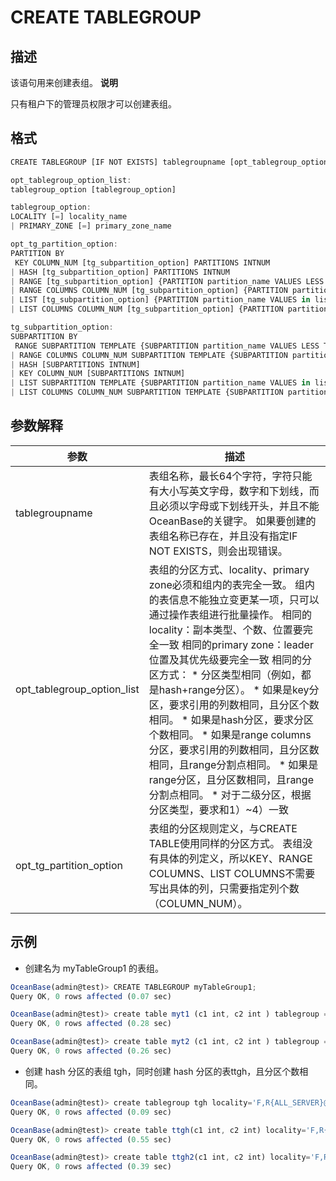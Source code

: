 CREATE TABLEGROUP 
======================================



描述 
-----------

该语句用来创建表组。
**说明**



只有租户下的管理员权限才可以创建表组。

格式 
-----------

```javascript
CREATE TABLEGROUP [IF NOT EXISTS] tablegroupname [opt_tablegroup_option_list] [opt_tg_partition_option]

opt_tablegroup_option_list:
tablegroup_option [tablegroup_option]

tablegroup_option:
LOCALITY [=] locality_name
| PRIMARY_ZONE [=] primary_zone_name

opt_tg_partition_option:
PARTITION BY 
 KEY COLUMN_NUM [tg_subpartition_option] PARTITIONS INTNUM
| HASH [tg_subpartition_option] PARTITIONS INTNUM
| RANGE [tg_subpartition_option] {PARTITION partition_name VALUES LESS THAN range_partition_expr, ...}
| RANGE COLUMNS COLUMN_NUM [tg_subpartition_option] {PARTITION partition_name VALUES LESS THAN range_partition_expr, ...}
| LIST [tg_subpartition_option] {PARTITION partition_name VALUES in list_partition_expr, ...}
| LIST COLUMNS COLUMN_NUM [tg_subpartition_option] {PARTITION partition_name VALUES in list_partition_expr, ...}

tg_subpartition_option:
SUBPARTITION BY 
 RANGE SUBPARTITION TEMPLATE {SUBPARTITION partition_name VALUES LESS THAN range_partition_expr, ...}
| RANGE COLUMNS COLUMN_NUM SUBPARTITION TEMPLATE {SUBPARTITION partition_name VALUES LESS THAN range_partition_expr, ...}
| HASH [SUBPARTITIONS INTNUM]
| KEY COLUMN_NUM [SUBPARTITIONS INTNUM]
| LIST SUBPARTITION TEMPLATE {SUBPARTITION partition_name VALUES in list_partition_expr, ...}
| LIST COLUMNS COLUMN_NUM SUBPARTITION TEMPLATE {SUBPARTITION partition_name VALUES in list_partition_expr, ...}
```



参数解释 
-------------



|           **参数**           |                                                                                                                                                                                                                                                                                                                                 **描述**                                                                                                                                                                                                                                                                                                                                  |
|----------------------------|-------------------------------------------------------------------------------------------------------------------------------------------------------------------------------------------------------------------------------------------------------------------------------------------------------------------------------------------------------------------------------------------------------------------------------------------------------------------------------------------------------------------------------------------------------------------------------------------------------------------------------------------------------------------------|
| tablegroupname             | 表组名称，最长64个字符，字符只能有大小写英文字母，数字和下划线，而且必须以字母或下划线开头，并且不能OceanBase的关键字。 如果要创建的表组名称已存在，并且没有指定IF NOT EXISTS，则会出现错误。                                                                                                                                                                                                                                                                                                                                                                                                                                                                                                                                             |
| opt_tablegroup_option_list | 表组的分区方式、locality、primary zone必须和组内的表完全一致。 组内的表信息不能独立变更某一项，只可以通过操作表组进行批量操作。 相同的locality：副本类型、个数、位置要完全一致 相同的primary zone：leader位置及其优先级要完全一致 相同的分区方式： * 分区类型相同（例如，都是hash+range分区）。   * 如果是key分区，要求引用的列数相同，且分区个数相同。   * 如果是hash分区，要求分区个数相同。   * 如果是range columns分区，要求引用的列数相同，且分区数相同，且range分割点相同。   * 如果是range分区，且分区数相同，且range分割点相同。   * 对于二级分区，根据分区类型，要求和1）\~4）一致    |
| opt_tg_partition_option    | 表组的分区规则定义，与CREATE TABLE使用同样的分区方式。 表组没有具体的列定义，所以KEY、RANGE COLUMNS、LIST COLUMNS不需要写出具体的列，只需要指定列个数（COLUMN_NUM）。                                                                                                                                                                                                                                                                                                                                                                                                                                                                                                                                            |



示例 
-----------

* 创建名为 myTableGroup1 的表组。




```javascript
OceanBase(admin@test)> CREATE TABLEGROUP myTableGroup1;
Query OK, 0 rows affected (0.07 sec)

OceanBase(admin@test)> create table myt1 (c1 int, c2 int ) tablegroup = myTableGroup1;
Query OK, 0 rows affected (0.28 sec)

OceanBase(admin@test)> create table myt2 (c1 int, c2 int ) tablegroup = myTableGroup1;
Query OK, 0 rows affected (0.26 sec)
```



* 创建 hash 分区的表组 tgh，同时创建 hash 分区的表ttgh，且分区个数相同。




```javascript
OceanBase(admin@test)> create tablegroup tgh locality='F,R{ALL_SERVER}@z1' partition by hash partitions 10;
Query OK, 0 rows affected (0.09 sec)

OceanBase(admin@test)> create table ttgh(c1 int, c2 int) locality='F,R{ALL_SERVER}@z1' partition by hash(c1) partitions 10;
Query OK, 0 rows affected (0.55 sec)

OceanBase(admin@test)> create table ttgh2(c1 int, c2 int) locality='F,R{ALL_SERVER}@z1' partition by hash(c2) partitions 10;
Query OK, 0 rows affected (0.39 sec)
```



